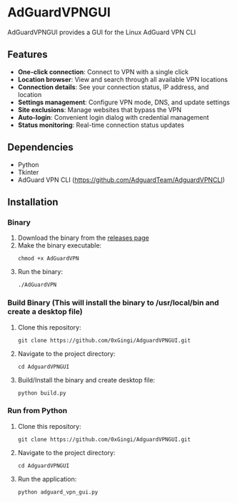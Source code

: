 # AdGuardVPNGUI

AdGuardVPNGUI provides a GUI for the Linux AdGuard VPN CLI

## Features

- **One-click connection**: Connect to VPN with a single click
- **Location browser**: View and search through all available VPN locations
- **Connection details**: See your connection status, IP address, and location
- **Settings management**: Configure VPN mode, DNS, and update settings
- **Site exclusions**: Manage websites that bypass the VPN
- **Auto-login**: Convenient login dialog with credential management
- **Status monitoring**: Real-time connection status updates

## Dependencies

- Python
- Tkinter
- AdGuard VPN CLI (https://github.com/AdguardTeam/AdguardVPNCLI)

## Installation

### Binary

1. Download the binary from the [releases page](https://github.com/0xGingi/AdguardVPNGUI/releases)
2. Make the binary executable:
   ```
   chmod +x AdGuardVPN
   ```
3. Run the binary:
   ```
   ./AdGuardVPN

### Build Binary (This will install the binary to /usr/local/bin and create a desktop file)

1. Clone this repository:
   ```
   git clone https://github.com/0xGingi/AdguardVPNGUI.git
   ```
2. Navigate to the project directory:
   ```
   cd AdguardVPNGUI
   ```
3. Build/Install the binary and create desktop file:
   ```
   python build.py
   ```

### Run from Python

1. Clone this repository:
   ```
   git clone https://github.com/0xGingi/AdguardVPNGUI.git
   ```
4. Navigate to the project directory:
   ```
   cd AdguardVPNGUI
   ```
5. Run the application:
   ```
   python adguard_vpn_gui.py
   ```